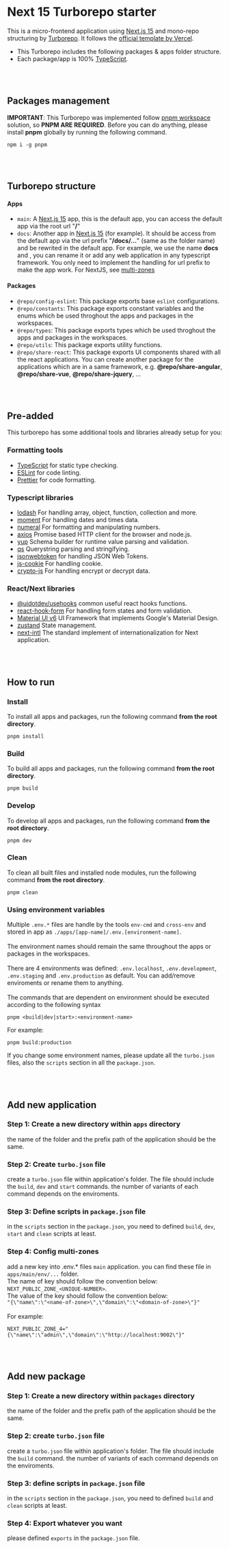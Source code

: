 # Next 15 Turborepo starter
This is a micro-frontend application using [Next.js 15](https://nextjs.org/) and mono-repo structuring by [Turborepo](https://turbo.build/repo/docs). It follows the [official template by Vercel](https://vercel.com/templates/next.js/microfrontends).

- This Turborepo includes the following packages & apps folder structure.
- Each package/app is 100% [TypeScript](https://www.typescriptlang.org/).


<br />
<br />

## Packages management
**IMPORTANT**: This Turborepo was implemented follow [pnpm workspace](https://pnpm.io/workspaces) solution, so **PNPM ARE REQUIRED**. Before you can do anything, please install **pnpm** globally by running the following command.
```
npm i -g pnpm
```

<br />
<br />


## Turborepo structure

#### Apps
- `main`: A [Next.js 15](https://nextjs.org/) app, this is the default app, you can access the default app via the root url "**/**"
- `docs`: Another app in [Next.js 15](https://nextjs.org/) (for example). It should be access from the default app via the url prefix "**/docs/...**" (same as the folder name) and be rewrited in the default app. For example, we use the name **docs** and , you can rename it or add any web application in any typescript framework. You only need to implement the handling for url prefix to make the app work. For NextJS, see [multi-zones](https://nextjs.org/docs/pages/building-your-application/deploying/multi-zones#how-to-define-a-zone)


#### Packages
- `@repo/config-eslint`: This package exports base `eslint` configurations.
- `@repo/constants`: This package exports constant variables and the enums which be used throghout the apps and packages in the workspaces.
- `@repo/types`: This package exports types which be used throghout the apps and packages in the workspaces.
- `@repo/utils`: This package exports utility functions.
- `@repo/share-react`: This package exports UI components shared with all the react applications. You can create another package for the applications which are in a same framework, e.g. **@repo/share-angular**, **@repo/share-vue**, **@repo/share-jquery**, ...

<br />
<br />

## Pre-added
This turborepo has some additional tools and libraries already setup for you:
### Formatting tools
- [TypeScript](https://www.typescriptlang.org/) for static type checking.
- [ESLint](https://eslint.org/) for code linting.
- [Prettier](https://prettier.io) for code formatting.

### Typescript libraries
- [lodash](https://lodash.com/) For handling array, object, function, collection and more.
- [moment](https://momentjs.com/) For handling dates and times data.
- [numeral](http://numeraljs.com/) For formatting and manipulating numbers.
- [axios](https://axios-http.com/) Promise based HTTP client for the browser and node.js.
- [yup](https://www.npmjs.com/package/yup) Schema builder for runtime value parsing and validation.
- [qs](https://github.com/ljharb/qs) Querystring parsing and stringifying.
- [jsonwebtoken](https://github.com/auth0/node-jsonwebtoken#readme) for handling JSON Web Tokens.
- [js-cookie](https://github.com/js-cookie/js-cookie#readme) For handling cookie.
- [crypto-js](https://github.com/brix/crypto-js) For handling encrypt or decrypt data.

### React/Next libraries
- [@uidotdev/usehooks](https://usehooks.com/) common useful react hooks functions.
- [react-hook-form](https://www.react-hook-form.com/) For handling form states and form validation.
- [Material UI v6](https://mui.com/material-ui/getting-started/) UI Framework that implements Google's Material Design.
- [zustand](https://zustand-demo.pmnd.rs/) State management.
- [next-intl](https://next-intl-docs.vercel.app/docs/getting-started) The standard implement of internationalization for Next application.



<br />
<br />

## How to run

### Install
To install all apps and packages, run the following command **from the root directory**.
```
pnpm install
```


### Build
To build all apps and packages, run the following command **from the root directory**.
```
pnpm build
```


### Develop
To develop all apps and packages, run the following command **from the root directory**.
```
pnpm dev
```

### Clean
To clean all built files and installed node modules, run the following command **from the root directory**.
```
pnpm clean
```

### Using environment variables
Multiple ```.env.*``` files are handle by the tools ```env-cmd``` and ```cross-env``` and stored in app as ```./apps/[app-name]/.env.[environment-name]```.
<br />
<br />
The environment names should remain the same throughout the apps or packages in the workspaces.
<br />
<br />
There are 4 environments was defined: `.env.localhost`, `.env.development`, `.env.staging` and `.env.production` as default. You can add/remove enviroments or rename them to anything.
<br />
<br />
The commands that are dependent on environment should be executed according to the following syntax
```
pnpm <build|dev|start>:<environment-name>
```
For example:
```
pnpm build:production
```
If you change some environment names, please update all the ```turbo.json``` files, also the ```scripts``` section in all the ```package.json```.

<br />
<br />

## Add new application
### Step 1: Create a new directory within `apps` directory
the name of the folder and the prefix path of the application should be the same.

### Step 2: Create `turbo.json` file
create a `turbo.json` file within application's folder. The file should include the `build`, `dev` and `start` commands. the number of variants of each command depends on the enviroments.
### Step 3: Define scripts in `package.json` file
in the `scripts` section in the `package.json`, you need to defined `build`, `dev`, `start` and `clean` scripts at least.
### Step 4: Config multi-zones
add a new key into .env.* files `main` application. you can find these file in `apps/main/env/...` folder.
<br />
The name of key should follow the convention below:
<br />
`NEXT_PUBLIC_ZONE_<UNIQUE-NUMBER>`.
<br />
The value of the key should follow the convention below:
<br />
`"{\"name\":\"<name-of-zone>\",\"domain\":\"<domain-of-zone>\"}"`
<br />
<br />
For example:
```
NEXT_PUBLIC_ZONE_4="{\"name\":\"admin\",\"domain\":\"http://localhost:9002\"}"
```

<br />
<br />

## Add new package
### Step 1: Create a new directory within `packages` directory
the name of the folder and the prefix path of the application should be the same.

### Step 2: create `turbo.json` file
create a `turbo.json` file within application's folder. The file should include the `build` command. the number of variants of each command depends on the enviroments.
### Step 3: define scripts in `package.json` file
in the `scripts` section in the `package.json`, you need to defined `build` and `clean` scripts at least.
### Step 4: Export whatever you want
please defined `exports` in the `package.json` file.